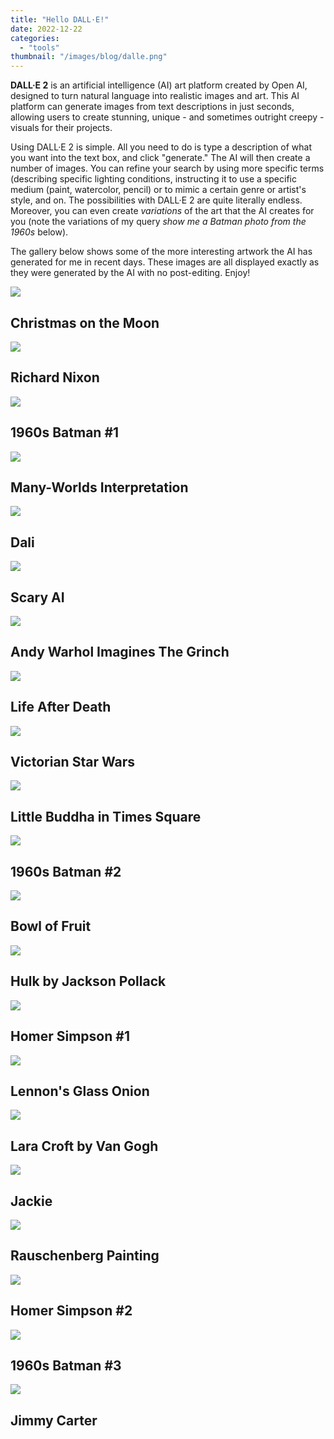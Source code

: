 ```yaml
---
title: "Hello DALL·E!"
date: 2022-12-22
categories: 
  - "tools"
thumbnail: "/images/blog/dalle.png"
---
```


**DALL·E 2** is an artificial intelligence (AI) art platform created by Open AI, designed to turn natural language into realistic images and art. This AI platform can generate images from text descriptions in just seconds, allowing users to create stunning, unique - and sometimes outright creepy - visuals for their projects.

Using DALL·E 2 is simple. All you need to do is type a description of what you want into the text box, and click "generate." The AI will then create a number of images. You can refine your search by using more specific terms (describing specific lighting conditions, instructing it to use a specific medium (paint, watercolor, pencil) or to mimic a certain genre or artist's style, and on. The possibilities with DALL·E 2 are quite literally endless. Moreover, you can even create _variations_ of the art that the AI creates for you (note the variations of my query _show me a Batman photo from the 1960s_ below).

The gallery below shows some of the more interesting artwork the AI has generated for me in recent days. These images are all displayed exactly as they were generated by the AI with no post-editing. Enjoy!

![](/images/blog/DALL·E-2022-12-22-12.34.52-oil-pastel-painting-of-a-christmas-tree-on-the-moon.png)

## Christmas on the Moon

![](/images/blog/DALL·E-2022-12-22-11.44.07-angry-Richard-Nixon-in-the-style-of-Roy-Lichtenstein.png)

## Richard Nixon

![](/images/blog/DALL·E-2022-12-22-12.35.47-Black-and-white-photo-of-Batman-in-the-1960s.png)

## 1960s Batman #1

![](/images/blog/DALL·E-2022-12-22-11.31.57-Painting-of-the-Many-Worlds-Interpretation-MWI-of-quantum-mechanics.png)

## Many-Worlds Interpretation

![](/images/blog/DALL·E-2022-12-22-12.26.04-Dali.png)

## Dali

![](/images/blog/DALL·E-2022-12-22-11.27.47-Watercolor-painting-of-angry-AI-robot.png)

## Scary AI

![](/images/blog/DALL·E-2022-12-22-11.25.20-wearhol-grinch.png)

## Andy Warhol Imagines The Grinch

![](/images/blog/DALL·E-2022-12-22-11.30.13-paint-of-life-afterdeath.png)

## Life After Death

![](/images/blog/DALL·E-2022-12-22-11.20.14.png)

## Victorian Star Wars

![](/images/blog/DALL·E-2022-12-22-11.34.34-Buddha-in-Times-Square.png)

## Little Buddha in Times Square

![](/images/blog/DALL·E-2022-12-22-12.27.37bw-photos-batman-60s.png)

## 1960s Batman #2

![](/images/blog/bowl-of-fruit.png)

## Bowl of Fruit

![](/images/blog/DALL·E-2022-12-22-11.22.30-Jackson-Pollack-painting-of-The-Hulk.png)

## Hulk by Jackson Pollack

![](/images/blog/DALL·E-2022-12-22-12.35.34-Photo-of-homer-simpson.png)

## Homer Simpson #1

![](/images/blog/DALL·E-2022-12-22-11.35.45-john-lennon-glass-onion.png)

## Lennon's Glass Onion

![](/images/blog/DALL·E-2022-12-22-11.38.05-Van-Gogh-painting-of-Lara-Croft-Tomb-Raider.png)

## Lara Croft by Van Gogh

![](/images/blog/DALL·E-2022-12-22-12.37.20-jackie-o.png)

## Jackie

![](/images/blog/Robert-Rauschenberg.png)

## Rauschenberg Painting

![](/images/blog/DALL·E-2022-12-22-12.32.54-Photo-of-homer-simpson.png)

## Homer Simpson #2

![](/images/blog/DALL·E-2022-12-22-12.28.31-Black-and-white-photo-of-Batman-in-the-1960s.png)

## 1960s Batman #3

![](/images/blog/DALL·E-2022-12-22-11.42.22Roy-Lichtenstein.png)

## Jimmy Carter
